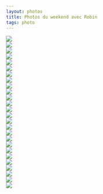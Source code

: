 ```yaml
---
layout: photos
title: Photos du weekend avec Robin
tags: photo
---
```




<section class="row">
<div class="col-xs-6 col-sm-4 col-md-4" id="picIMG_20160604_111812jpg" onclick="showBig('#'+id)">
  <a href="#picIMG_20160604_111812jpg" class="thumbnail">
    <img src="/photos/2016-06-12-WE-avec-Robin/IMG_20160604_111812.jpg" class="img-rounded">
  </a>
</div>
<div class="col-xs-6 col-sm-4 col-md-4" id="picIMG_20160604_111825jpg" onclick="showBig('#'+id)">
  <a href="#picIMG_20160604_111825jpg" class="thumbnail">
    <img src="/photos/2016-06-12-WE-avec-Robin/IMG_20160604_111825.jpg" class="img-rounded">
  </a>
</div>
<div class="col-xs-6 col-sm-4 col-md-4" id="picIMG_20160604_111831jpg" onclick="showBig('#'+id)">
  <a href="#picIMG_20160604_111831jpg" class="thumbnail">
    <img src="/photos/2016-06-12-WE-avec-Robin/IMG_20160604_111831.jpg" class="img-rounded">
  </a>
</div>
<div class="col-xs-6 col-sm-4 col-md-4" id="picIMG_20160604_111841jpg" onclick="showBig('#'+id)">
  <a href="#picIMG_20160604_111841jpg" class="thumbnail">
    <img src="/photos/2016-06-12-WE-avec-Robin/IMG_20160604_111841.jpg" class="img-rounded">
  </a>
</div>
<div class="col-xs-6 col-sm-4 col-md-4" id="picIMG_20160604_115314jpg" onclick="showBig('#'+id)">
  <a href="#picIMG_20160604_115314jpg" class="thumbnail">
    <img src="/photos/2016-06-12-WE-avec-Robin/IMG_20160604_115314.jpg" class="img-rounded">
  </a>
</div>
<div class="col-xs-6 col-sm-4 col-md-4" id="picIMG_20160604_115954jpg" onclick="showBig('#'+id)">
  <a href="#picIMG_20160604_115954jpg" class="thumbnail">
    <img src="/photos/2016-06-12-WE-avec-Robin/IMG_20160604_115954.jpg" class="img-rounded">
  </a>
</div>
<div class="col-xs-6 col-sm-4 col-md-4" id="picIMG_20160604_120837jpg" onclick="showBig('#'+id)">
  <a href="#picIMG_20160604_120837jpg" class="thumbnail">
    <img src="/photos/2016-06-12-WE-avec-Robin/IMG_20160604_120837.jpg" class="img-rounded">
  </a>
</div>
<div class="col-xs-6 col-sm-4 col-md-4" id="picIMG_20160604_122657jpg" onclick="showBig('#'+id)">
  <a href="#picIMG_20160604_122657jpg" class="thumbnail">
    <img src="/photos/2016-06-12-WE-avec-Robin/IMG_20160604_122657.jpg" class="img-rounded">
  </a>
</div>
<div class="col-xs-6 col-sm-4 col-md-4" id="picIMG_20160604_122701jpg" onclick="showBig('#'+id)">
  <a href="#picIMG_20160604_122701jpg" class="thumbnail">
    <img src="/photos/2016-06-12-WE-avec-Robin/IMG_20160604_122701.jpg" class="img-rounded">
  </a>
</div>
<div class="col-xs-6 col-sm-4 col-md-4" id="picIMG_20160604_122702jpg" onclick="showBig('#'+id)">
  <a href="#picIMG_20160604_122702jpg" class="thumbnail">
    <img src="/photos/2016-06-12-WE-avec-Robin/IMG_20160604_122702.jpg" class="img-rounded">
  </a>
</div>
<div class="col-xs-6 col-sm-4 col-md-4" id="picIMG_20160604_122703jpg" onclick="showBig('#'+id)">
  <a href="#picIMG_20160604_122703jpg" class="thumbnail">
    <img src="/photos/2016-06-12-WE-avec-Robin/IMG_20160604_122703.jpg" class="img-rounded">
  </a>
</div>
<div class="col-xs-6 col-sm-4 col-md-4" id="picIMG_20160604_124201jpg" onclick="showBig('#'+id)">
  <a href="#picIMG_20160604_124201jpg" class="thumbnail">
    <img src="/photos/2016-06-12-WE-avec-Robin/IMG_20160604_124201.jpg" class="img-rounded">
  </a>
</div>
<div class="col-xs-6 col-sm-4 col-md-4" id="picIMG_20160604_124418jpg" onclick="showBig('#'+id)">
  <a href="#picIMG_20160604_124418jpg" class="thumbnail">
    <img src="/photos/2016-06-12-WE-avec-Robin/IMG_20160604_124418.jpg" class="img-rounded">
  </a>
</div>
<div class="col-xs-6 col-sm-4 col-md-4" id="picIMG_20160604_124948jpg" onclick="showBig('#'+id)">
  <a href="#picIMG_20160604_124948jpg" class="thumbnail">
    <img src="/photos/2016-06-12-WE-avec-Robin/IMG_20160604_124948.jpg" class="img-rounded">
  </a>
</div>
<div class="col-xs-6 col-sm-4 col-md-4" id="picIMG_20160604_132234jpg" onclick="showBig('#'+id)">
  <a href="#picIMG_20160604_132234jpg" class="thumbnail">
    <img src="/photos/2016-06-12-WE-avec-Robin/IMG_20160604_132234.jpg" class="img-rounded">
  </a>
</div>
<div class="col-xs-6 col-sm-4 col-md-4" id="picIMG_20160604_135336jpg" onclick="showBig('#'+id)">
  <a href="#picIMG_20160604_135336jpg" class="thumbnail">
    <img src="/photos/2016-06-12-WE-avec-Robin/IMG_20160604_135336.jpg" class="img-rounded">
  </a>
</div>
<div class="col-xs-6 col-sm-4 col-md-4" id="picIMG_20160604_153418jpg" onclick="showBig('#'+id)">
  <a href="#picIMG_20160604_153418jpg" class="thumbnail">
    <img src="/photos/2016-06-12-WE-avec-Robin/IMG_20160604_153418.jpg" class="img-rounded">
  </a>
</div>
<div class="col-xs-6 col-sm-4 col-md-4" id="picIMG_20160604_153423jpg" onclick="showBig('#'+id)">
  <a href="#picIMG_20160604_153423jpg" class="thumbnail">
    <img src="/photos/2016-06-12-WE-avec-Robin/IMG_20160604_153423.jpg" class="img-rounded">
  </a>
</div>
<div class="col-xs-6 col-sm-4 col-md-4" id="picIMG_20160604_171909jpg" onclick="showBig('#'+id)">
  <a href="#picIMG_20160604_171909jpg" class="thumbnail">
    <img src="/photos/2016-06-12-WE-avec-Robin/IMG_20160604_171909.jpg" class="img-rounded">
  </a>
</div>
<div class="col-xs-6 col-sm-4 col-md-4" id="picIMG_20160605_115614jpg" onclick="showBig('#'+id)">
  <a href="#picIMG_20160605_115614jpg" class="thumbnail">
    <img src="/photos/2016-06-12-WE-avec-Robin/IMG_20160605_115614.jpg" class="img-rounded">
  </a>
</div>
<div class="col-xs-6 col-sm-4 col-md-4" id="picIMG_20160605_115620jpg" onclick="showBig('#'+id)">
  <a href="#picIMG_20160605_115620jpg" class="thumbnail">
    <img src="/photos/2016-06-12-WE-avec-Robin/IMG_20160605_115620.jpg" class="img-rounded">
  </a>
</div>
<div class="col-xs-6 col-sm-4 col-md-4" id="picIMG_20160605_122017jpg" onclick="showBig('#'+id)">
  <a href="#picIMG_20160605_122017jpg" class="thumbnail">
    <img src="/photos/2016-06-12-WE-avec-Robin/IMG_20160605_122017.jpg" class="img-rounded">
  </a>
</div>
<div class="col-xs-6 col-sm-4 col-md-4" id="picIMG_20160605_150301jpg" onclick="showBig('#'+id)">
  <a href="#picIMG_20160605_150301jpg" class="thumbnail">
    <img src="/photos/2016-06-12-WE-avec-Robin/IMG_20160605_150301.jpg" class="img-rounded">
  </a>
</div>
<div class="col-xs-6 col-sm-4 col-md-4" id="picIMG_20160605_161115jpg" onclick="showBig('#'+id)">
  <a href="#picIMG_20160605_161115jpg" class="thumbnail">
    <img src="/photos/2016-06-12-WE-avec-Robin/IMG_20160605_161115.jpg" class="img-rounded">
  </a>
</div>
<div class="col-xs-6 col-sm-4 col-md-4" id="picIMG_20160605_161439jpg" onclick="showBig('#'+id)">
  <a href="#picIMG_20160605_161439jpg" class="thumbnail">
    <img src="/photos/2016-06-12-WE-avec-Robin/IMG_20160605_161439.jpg" class="img-rounded">
  </a>
</div>
<div class="col-xs-6 col-sm-4 col-md-4" id="picIMG_20160605_183135jpg" onclick="showBig('#'+id)">
  <a href="#picIMG_20160605_183135jpg" class="thumbnail">
    <img src="/photos/2016-06-12-WE-avec-Robin/IMG_20160605_183135.jpg" class="img-rounded">
  </a>
</div>
</section>
